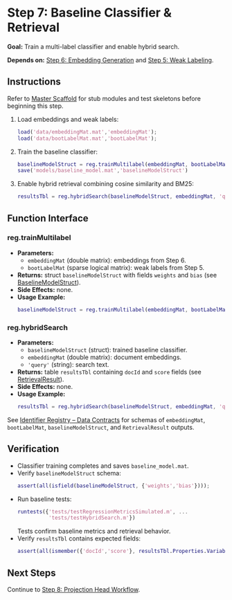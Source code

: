 # Step 7: Baseline Classifier & Retrieval

**Goal:** Train a multi-label classifier and enable hybrid search.

**Depends on:** [Step 6: Embedding Generation](step06_embedding_generation.md) and [Step 5: Weak Labeling](step05_weak_labeling.md).

## Instructions
Refer to [Master Scaffold](master_scaffold.md) for stub modules and test skeletons before beginning this step.

1. Load embeddings and weak labels:
   ```matlab
   load('data/embeddingMat.mat','embeddingMat');
   load('data/bootLabelMat.mat','bootLabelMat');
   ```
2. Train the baseline classifier:
   ```matlab
   baselineModelStruct = reg.trainMultilabel(embeddingMat, bootLabelMat);
   save('models/baseline_model.mat','baselineModelStruct')
   ```
3. Enable hybrid retrieval combining cosine similarity and BM25:
   ```matlab
   resultsTbl = reg.hybridSearch(baselineModelStruct, embeddingMat, 'query', 'sample text');
   ```

## Function Interface

### reg.trainMultilabel
- **Parameters:**
  - `embeddingMat` (double matrix): embeddings from Step 6.
  - `bootLabelMat` (sparse logical matrix): weak labels from Step 5.
- **Returns:** struct `baselineModelStruct` with fields `weights` and `bias` (see [BaselineModelStruct](identifier_registry.md#baselinemodelstruct)).
- **Side Effects:** none.
- **Usage Example:**
  ```matlab
  baselineModelStruct = reg.trainMultilabel(embeddingMat, bootLabelMat);
  ```

### reg.hybridSearch
- **Parameters:**
  - `baselineModelStruct` (struct): trained baseline classifier.
  - `embeddingMat` (double matrix): document embeddings.
  - `'query'` (string): search text.
- **Returns:** table `resultsTbl` containing `docId` and `score` fields (see [RetrievalResult](identifier_registry.md#retrievalresult)).
- **Side Effects:** none.
- **Usage Example:**
  ```matlab
  resultsTbl = reg.hybridSearch(baselineModelStruct, embeddingMat, 'query', 'example');
  ```

See [Identifier Registry – Data Contracts](identifier_registry.md#data-contracts) for schemas of `embeddingMat`, `bootLabelMat`, `baselineModelStruct`, and `RetrievalResult` outputs.

## Verification
- Classifier training completes and saves `baseline_model.mat`.
- Verify `baselineModelStruct` schema:
  ```matlab
  assert(all(isfield(baselineModelStruct, {'weights','bias'})));
  ```
- Run baseline tests:
  ```matlab
  runtests({'tests/testRegressionMetricsSimulated.m', ...
            'tests/testHybridSearch.m'})
  ```
  Tests confirm baseline metrics and retrieval behavior.
- Verify `resultsTbl` contains expected fields:
  ```matlab
  assert(all(ismember({'docId','score'}, resultsTbl.Properties.VariableNames)));
  ```

## Next Steps
Continue to [Step 8: Projection Head Workflow](step08_projection_head.md).
